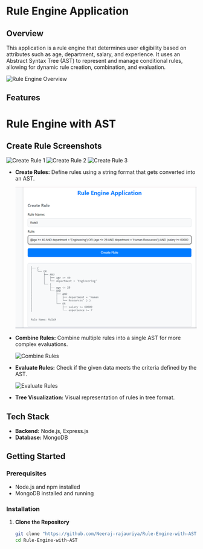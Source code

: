 # Rule Engine Application

## Overview

This application is a rule engine that determines user eligibility based on attributes such as age, department, salary, and experience. It uses an Abstract Syntax Tree (AST) to represent and manage conditional rules, allowing for dynamic rule creation, combination, and evaluation.

![Rule Engine Overview](https://github.com/user-attachments/assets/78f6bdca-68aa-4818-a56f-5a50c2023b7f)

## Features

# Rule Engine with AST

## Create Rule Screenshots

![Create Rule 1](./main/Images/CreateRule.png)
![Create Rule 2](./main/Images/CombineRule.png)
![Create Rule 3](./main/Images/EvaluateRule.png)


- **Create Rules:** Define rules using a string format that gets converted into an AST.
  
  ![Create Rule](./images/CreateRule.png)


- **Combine Rules:** Combine multiple rules into a single AST for more complex evaluations.
  
  ![Combine Rules](https://github.com/user-attachments/assets/63145818-6936-4763-8fbe-db65f264e4ff)

- **Evaluate Rules:** Check if the given data meets the criteria defined by the AST.
  
  ![Evaluate Rules](https://github.com/user-attachments/assets/041e664f-1711-4bbb-b107-50d5fb7909f4)

- **Tree Visualization:** Visual representation of rules in tree format.

## Tech Stack

- **Backend:** Node.js, Express.js
- **Database:** MongoDB

## Getting Started

### Prerequisites

- Node.js and npm installed
- MongoDB installed and running

### Installation

1. **Clone the Repository**
   ```bash
   git clone "https://github.com/Neeraj-rajauriya/Rule-Engine-with-AST.git"
   cd Rule-Engine-with-AST
